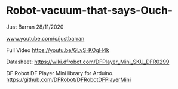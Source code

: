 # Robot-vacuum-that-says-Ouch-

Just Barran 28/11/2020

www.youtube.com/c/justbarran


Full Video https://youtu.be/GLvS-KOgH4k

Datasheet: https://wiki.dfrobot.com/DFPlayer_Mini_SKU_DFR0299

DF Robot DF Player Mini library for Arduino. 
https://github.com/DFRobot/DFRobotDFPlayerMini
